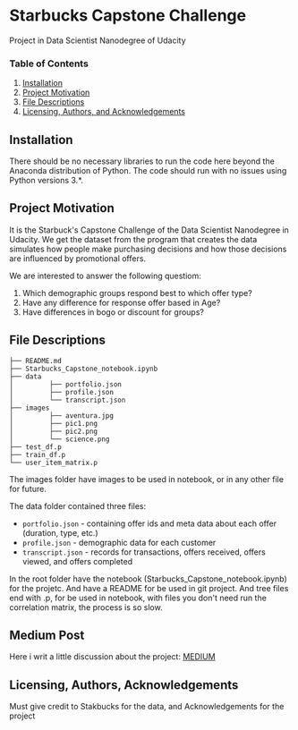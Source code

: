 # Starbucks Capstone Challenge
Project in Data Scientist Nanodegree of Udacity

### Table of Contents

1. [Installation](#installation)
2. [Project Motivation](#motivation)
3. [File Descriptions](#files)
4. [Licensing, Authors, and Acknowledgements](#licensing)

## Installation<a name="installation"></a>

There should be no necessary libraries to run the code here beyond the Anaconda 
distribution of Python.  The code should run with no issues using Python versions 3.*.

## Project Motivation<a name="motivation"></a>

It is the Starbuck's Capstone Challenge of the Data Scientist Nanodegree in Udacity. 
We get the dataset from the program that creates the data simulates 
how people make purchasing decisions and how those decisions are
influenced by promotional offers.

We are interested to answer the following questiom:

1. Which demographic groups respond best to which offer type?
2. Have any difference for response offer based in Age?
3. Have differences in bogo or discount for groups?


## File Descriptions<a name="files"></a>

```
├── README.md
├── Starbucks_Capstone_notebook.ipynb
├── data
│         ├── portfolio.json
│         ├── profile.json
│         └── transcript.json
├── images
│         ├── aventura.jpg
│         ├── pic1.png
│         ├── pic2.png
│         └── science.png
├── test_df.p
├── train_df.p
└── user_item_matrix.p
```
The images folder have images to be used in notebook, or in any other file for future.

The data folder contained three files:
- `portfolio.json` - containing offer ids and meta data about each offer (duration, type, etc.)
- `profile.json` - demographic data for each customer
- `transcript.json` - records for transactions, offers received, offers viewed, and offers completed

In the root folder have the notebook (Starbucks_Capstone_notebook.ipynb) for the projetc. And have
a README for be used in git project. And tree files end with .p, for be used in notebook, 
with files you don't need run the correlation matrix, the process is so slow. 


## Medium Post

Here i writ a little discussion about the project:
[MEDIUM](https://andrezio.medium.com/starbucks-capstone-challenge-a168f2cdc267)

## Licensing, Authors, Acknowledgements<a name="licensing"></a>

Must give credit to Stakbucks for the data, and Acknowledgements for the project
